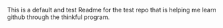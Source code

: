 This is a default and test Readme for the test repo that is helping me learn github through the thinkful program.
